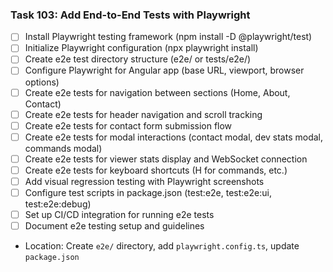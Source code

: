 ### Task 103: Add End-to-End Tests with Playwright
- [ ] Install Playwright testing framework (npm install -D @playwright/test)
- [ ] Initialize Playwright configuration (npx playwright install)
- [ ] Create e2e test directory structure (e2e/ or tests/e2e/)
- [ ] Configure Playwright for Angular app (base URL, viewport, browser options)
- [ ] Create e2e tests for navigation between sections (Home, About, Contact)
- [ ] Create e2e tests for header navigation and scroll tracking
- [ ] Create e2e tests for contact form submission flow
- [ ] Create e2e tests for modal interactions (contact modal, dev stats modal, commands modal)
- [ ] Create e2e tests for viewer stats display and WebSocket connection
- [ ] Create e2e tests for keyboard shortcuts (H for commands, etc.)
- [ ] Add visual regression testing with Playwright screenshots
- [ ] Configure test scripts in package.json (test:e2e, test:e2e:ui, test:e2e:debug)
- [ ] Set up CI/CD integration for running e2e tests
- [ ] Document e2e testing setup and guidelines
- Location: Create `e2e/` directory, add `playwright.config.ts`, update `package.json`

